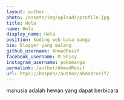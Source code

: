 ```yaml
---
layout: author
photo: /assets/img/uploads/profile.jpg
title: Hola
name: Hola
display_name: Hola
position: koding web baca manga
bio: Blogger yang malang
github_username: AhmadRosif
facebook_username: M Shicy
instagram_username: pokomanga
permalink: /author/AhmadRosif
url: htps://baspen//author/ahmadrosif/
---
```


manusia adalah hewan yang dapat berbicara


